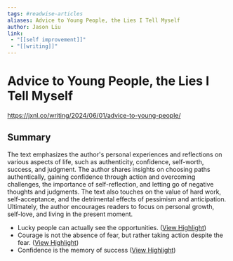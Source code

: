 ```yaml
---
tags: #readwise-articles
aliases: Advice to Young People, the Lies I Tell Myself
author: Jason Liu
link:
 - "[[self improvement]]"
 - "[[writing]]"
---
```

# Advice to Young People, the Lies I Tell Myself

https://jxnl.co/writing/2024/06/01/advice-to-young-people/
## Summary
The text emphasizes the author's personal experiences and reflections on various aspects of life, such as authenticity, confidence, self-worth, success, and judgment. The author shares insights on choosing paths authentically, gaining confidence through action and overcoming challenges, the importance of self-reflection, and letting go of negative thoughts and judgments. The text also touches on the value of hard work, self-acceptance, and the detrimental effects of pessimism and anticipation. Ultimately, the author encourages readers to focus on personal growth, self-love, and living in the present moment.

- Lucky people can actually see the opportunities. ([View Highlight](https://read.readwise.io/read/01hx2phqqp2wnpd5q56yrthten))
- Courage is not the absence of fear, but rather taking action despite the fear. ([View Highlight](https://read.readwise.io/read/01hx2px64rd14es2wgjgbwefc7))
- Confidence is the memory of success ([View Highlight](https://read.readwise.io/read/01hx2pxmjtjyp7wvz4wvtm3yf0))
